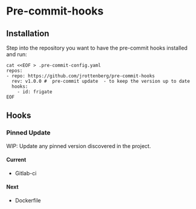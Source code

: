# Pre-commit-hooks


## Installation


Step into the repository you want to have the pre-commit hooks installed and run:


```
cat <<EOF > .pre-commit-config.yaml
repos:
- repo: https://github.com/jrottenberg/pre-commit-hooks
  rev: v1.0.0 #  pre-commit update  - to keep the version up to date
  hooks:
    - id: frigate
EOF
```

## Hooks


### Pinned Update


WIP: Update any pinned version discovered in the project.

#### Current

 - Gitlab-ci


#### Next

 - Dockerfile
